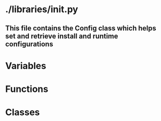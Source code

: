 # ./libraries/__init__.py
This file contains the Config class which helps set and retrieve install and runtime configurations
-----------------------------
# Variables

# Functions

# Classes

